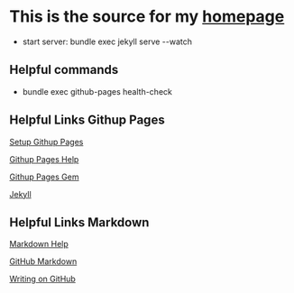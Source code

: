 # This is the source for my [homepage](http://deimel.de)

* start server: bundle exec jekyll serve --watch

## Helpful commands

* bundle exec github-pages health-check

## Helpful Links Githup Pages
[Setup Githup Pages](https://help.github.com/articles/using-jekyll-with-pages)

[Githup Pages Help](https://help.github.com/categories/github-pages-basics/)

[Githup Pages Gem](https://github.com/github/pages-gem)

[Jekyll](http://github.com/mojombo/jekyll)

## Helpful Links Markdown
[Markdown Help](https://help.github.com/articles/markdown-basics)

[GitHub Markdown](https://help.github.com/articles/github-flavored-markdown)

[Writing on GitHub](https://help.github.com/articles/writing-on-github)


